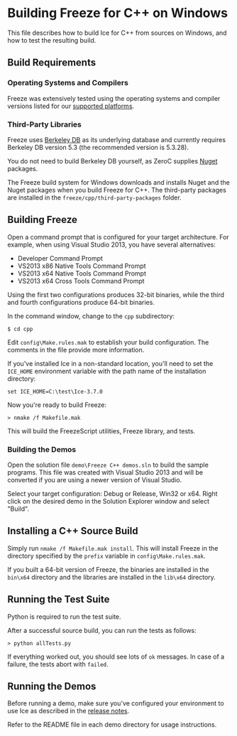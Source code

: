 # Building Freeze for C++ on Windows

This file describes how to build Ice for C++ from sources on Windows, and how
to test the resulting build.

## Build Requirements

### Operating Systems and Compilers

Freeze was extensively tested using the operating systems and compiler versions
listed for our [supported platforms][1].

### Third-Party Libraries

Freeze uses [Berkeley DB][2] as its underlying database and currently requires
Berkeley DB version 5.3 (the recommended version is 5.3.28).

You do not need to build Berkeley DB yourself, as ZeroC supplies
[Nuget][3] packages.

The Freeze build system for Windows downloads and installs Nuget and the
Nuget packages when you build Freeze for C++. The third-party packages
are installed in the ``freeze/cpp/third-party-packages`` folder.

## Building Freeze

Open a command prompt that is configured for your target architecture. For
example, when using Visual Studio 2013, you have several alternatives:

- Developer Command Prompt
- VS2013 x86 Native Tools Command Prompt
- VS2013 x64 Native Tools Command Prompt
- VS2013 x64 Cross Tools Command Prompt

Using the first two configurations produces 32-bit binaries, while the third and
fourth configurations produce 64-bit binaries.

In the command window, change to the `cpp` subdirectory:

    $ cd cpp

Edit `config\Make.rules.mak` to establish your build configuration. The comments
in the file provide more information.

If you've installed Ice in a non-standard location, you'll need to set the
`ICE_HOME` environment variable with the path name of the installation directory:
```
set ICE_HOME=C:\test\Ice-3.7.0
```

Now you're ready to build Freeze:

    > nmake /f Makefile.mak

This will build the FreezeScript utilities, Freeze library, and tests.

### Building the Demos

Open the solution file `demo\Freeze C++ demos.sln` to build the sample programs.
This file was created with Visual Studio 2013 and will be converted if you are
using a newer version of Visual Studio.

Select your target configuration: Debug or Release, Win32 or x64. Right click on
the desired demo in the Solution Explorer window and select "Build".

## Installing a C++ Source Build

Simply run `nmake /f Makefile.mak install`. This will install Freeze in the
directory specified by the `prefix` variable in `config\Make.rules.mak`.

If you built a 64-bit version of Freeze, the binaries are installed in the
`bin\x64` directory and the libraries are installed in the `lib\x64` directory.

## Running the Test Suite

Python is required to run the test suite.

After a successful source build, you can run the tests as follows:

    > python allTests.py

If everything worked out, you should see lots of `ok` messages. In case of a
failure, the tests abort with `failed`.

## Running the Demos

Before running a demo, make sure you've configured your environment to use Ice
as described in the [release notes][4].

Refer to the README file in each demo directory for usage instructions.

[1]: https://doc.zeroc.com/display/Freeze37/Supported+Platforms+for+Freeze+3.7.0
[2]: http://www.oracle.com/us/products/database/berkeley-db/overview/index.htm
[3]: https://www.nuget.org
[4]: https://doc.zeroc.com/display/Freeze37/Release+Notes

